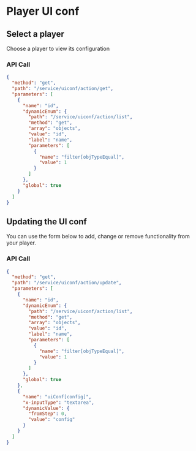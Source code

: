 <!--METADATA
{
  "icon": "columns",
  "sortOrder": 550,
  "tags": [
    "uiConf"
  ],
  "keywords": [],
  "summary": "Learn how to get and update player configuration"
}
-->

# Player UI conf


## Select a player
Choose a player to view its configuration

### API Call
```json
{
  "method": "get",
  "path": "/service/uiconf/action/get",
  "parameters": [
    {
      "name": "id",
      "dynamicEnum": {
        "path": "/service/uiconf/action/list",
        "method": "get",
        "array": "objects",
        "value": "id",
        "label": "name",
        "parameters": [
          {
            "name": "filter[objTypeEqual]",
            "value": 1
          }
        ]
      },
      "global": true
    }
  ]
}
```

## Updating the UI conf
You can use the form below to add, change or remove functionality from your player.

### API Call
```json
{
  "method": "get",
  "path": "/service/uiconf/action/update",
  "parameters": [
    {
      "name": "id",
      "dynamicEnum": {
        "path": "/service/uiconf/action/list",
        "method": "get",
        "array": "objects",
        "value": "id",
        "label": "name",
        "parameters": [
          {
            "name": "filter[objTypeEqual]",
            "value": 1
          }
        ]
      },
      "global": true
    },
    {
      "name": "uiConf[config]",
      "x-inputType": "textarea",
      "dynamicValue": {
        "fromStep": 0,
        "value": "config"
      }
    }
  ]
}
```